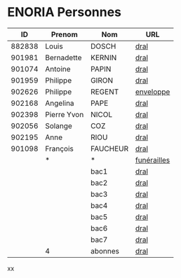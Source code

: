 # ENORIA Personnes

| ID | Prenom | Nom | URL |
| -- | ------ | --- | --- |
| 882838 | Louis | DOSCH |[dral](https://web.enoria.app/tools/documentspdf/?p=882838&g=29621&titredoc=&doc=23355&orientation=landscape&preview=pdf&format=a4&optionsName=mybac,mydepot,mydist&optionsValue=Trois,Zero,Zero)|
| 901981 | Bernadette | KERNIN |[dral](https://web.enoria.app/tools/documentspdf/?p=901981&g=29621&titredoc=&doc=23355&orientation=landscape&preview=pdf&format=a4&optionsName=mybac,mydepot,mydist&optionsValue=Cinq,Zero,Zero)|
| 901074 | Antoine | PAPIN |[dral](https://web.enoria.app/tools/documentspdf/?p=901074&g=29621&titredoc=&doc=23355&orientation=landscape&preview=pdf&format=a4&optionsName=mybac,mydepot,mydist&optionsValue=Trois,Zero,Zero)|
| 901959 | Philippe | GIRON |[dral](https://web.enoria.app/tools/documentspdf/?p=901959&g=29621&titredoc=&doc=23355&orientation=landscape&preview=pdf&format=a4&optionsName=mybac,mydepot,mydist&optionsValue=Un,Zero,Zero)|
| 902626 | Philippe | REGENT |[enveloppe](https://web.enoria.app/tools/documentspdf/?p=902616&titredoc=&doc=288&orientation=portrait&preview=html&format=a4)|
| 902168   | Angelina | PAPE |[dral](https://web.enoria.app/tools/documentspdf/?p=902168&g=29621&titredoc=&doc=23355&orientation=landscape&preview=pdf&format=a4&optionsName=mybac,mydepot,mydist&optionsValue=Sept,Zero,Zero)|
| 902398   | Pierre Yvon | NICOL |[dral](https://web.enoria.app/tools/documentspdf/?p=902314&g=29621&titredoc=&doc=23355&orientation=landscape&preview=pdf&format=a4&optionsName=mybac,mydepot,mydist&optionsValue=Trois,Zero,Zero)|
| 902056| Solange | COZ |[dral](https://web.enoria.app/tools/documentspdf/?p=902056&g=29621&titredoc=&doc=23355&orientation=landscape&preview=pdf&format=a4&optionsName=mybac,mydepot,mydist&optionsValue=Trois,Zero,Zero)|
| 902195 | Anne | RIOU |[dral](https://web.enoria.app/tools/documentspdf/?p=902195&g=29621&titredoc=&doc=23355&orientation=landscape&preview=pdf&format=a4&optionsName=mybac,mydepot,mydist&optionsValue=Trois,Zero,Zero)|
| 901098| François | FAUCHEUR |[dral](https://web.enoria.app/tools/documentspdf/?p=901098&g=29621&titredoc=&doc=23355&orientation=landscape&preview=pdf&format=a4&optionsName=mybac,mydepot,mydist&optionsValue=Trois,Zero,Zero) |
| | * | * |[funérailles](https://web.enoria.app/tools/documentspdf/?p=1042904,1032503,1060976,1054182,1032576,1040757,1045837,1054203,902273,1040748,902590,1040786,1054219,1054241,1060995,1061635,901398,1040769,1051692,1055913,1039011,901407,902109,1033084,1033972,1045830,1058278,1045857,1045849,1040811,902129,1033342,901524,1038993,1053367,1045876,901443,901531,1053384,1045864,1058248,1040815,901449,1033994,901457,1045814,901744,1047955,890300,1045817&titredoc=&doc=23168&orientation=portrait&preview=html&format=a4)|
|  |  | bac1 |[dral](https://web.enoria.app/tools/documentspdf/?g=29621&titredoc=&doc=23355&orientation=landscape&preview=pdf&format=a4&optionsName=mybac,mydepot,mydist&optionsValue=Un,Zero,Zero)|
|  |  | bac2 |[dral](https://web.enoria.app/tools/documentspdf/?g=29621&titredoc=&doc=23355&orientation=landscape&preview=pdf&format=a4&optionsName=mybac,mydepot,mydist&optionsValue=Deux,Zero,Zero)|
|  |  | bac3 |[dral](https://web.enoria.app/tools/documentspdf/?g=29621&titredoc=&doc=23355&orientation=landscape&preview=pdf&format=a4&optionsName=mybac,mydepot,mydist&optionsValue=Trois,Zero,Zero)|
|  |  | bac4 |[dral](https://web.enoria.app/tools/documentspdf/?g=29621&titredoc=&doc=23355&orientation=landscape&preview=pdf&format=a4&optionsName=mybac,mydepot,mydist&optionsValue=Quatre,Zero,Zero)|
|  |  | bac5 |[dral](https://web.enoria.app/tools/documentspdf/?g=29621&titredoc=&doc=23355&orientation=landscape&preview=pdf&format=a4&optionsName=mybac,mydepot,mydist&optionsValue=Cinq,Zero,Zero)|
|  |  | bac6 |[dral](https://web.enoria.app/tools/documentspdf/?g=29621&titredoc=&doc=23355&orientation=landscape&preview=pdf&format=a4&optionsName=mybac,mydepot,mydist&optionsValue=Six,Zero,Zero)|
|  |  | bac7 |[dral](https://web.enoria.app/tools/documentspdf/?g=29621&titredoc=&doc=23355&orientation=landscape&preview=pdf&format=a4&optionsName=mybac,mydepot,mydist&optionsValue=Sept,Zero,Zero)|
|  | 4 | abonnes |[dral](https://web.enoria.app/tools/documentspdf/?p=882838,901126,901098,902315&g=29621&titredoc=&doc=23355&orientation=landscape&preview=pdf&format=a4&optionsName=mybac,mydepot,mydist&optionsValue=Trois,Zero,Zero)|


xx


